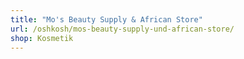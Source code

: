 ```yaml
---
title: "Mo's Beauty Supply & African Store"
url: /oshkosh/mos-beauty-supply-und-african-store/
shop: Kosmetik
---
```


